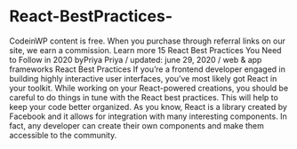 # React-BestPractices-
CodeinWP content is free. When you purchase through referral links on our site, we earn a commission. Learn more 15 React Best Practices You Need to Follow in 2020 byPriya Priya / updated: june 29, 2020 / web &amp; app frameworks React Best Practices If you’re a frontend developer engaged in building highly interactive user interfaces, you’ve most likely got React in your toolkit. While working on your React-powered creations, you should be careful to do things in tune with the React best practices. This will help to keep your code better organized.  As you know, React is a library created by Facebook and it allows for integration with many interesting components. In fact, any developer can create their own components and make them accessible to the community.
